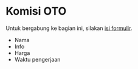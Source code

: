 # Komisi OTO

Untuk bergabung ke bagian ini, silakan [isi formulir]().

- Nama
- Info
- Harga
- Waktu pengerjaan
